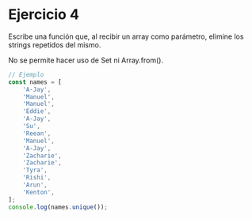 # Ejercicio 4

Escribe una función que, al recibir un array como parámetro, elimine los strings repetidos del mismo.

No se permite hacer uso de Set ni Array.from().

```javascript
// Ejemplo
const names = [
    'A-Jay',
    'Manuel',
    'Manuel',
    'Eddie',
    'A-Jay',
    'Su',
    'Reean',
    'Manuel',
    'A-Jay',
    'Zacharie',
    'Zacharie',
    'Tyra',
    'Rishi',
    'Arun',
    'Kenton',
];
console.log(names.unique());
```
